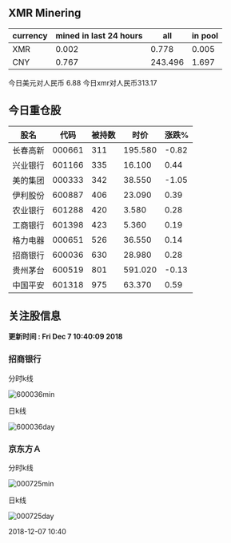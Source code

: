 ## XMR Minering

|currency|mined in last 24 hours|all|in pool|
|---|---|---|---|
|XMR|0.002|0.778|0.005|
|CNY|0.767|243.496|1.697|

今日美元对人民币 6.88	今日xmr对人民币313.17


## 今日重仓股 

|股名|代码|被持数|时价|涨跌%|
|---|---|---|---|---|
|长春高新|000661|311|195.580|-0.82|
|兴业银行|601166|335|16.100|0.44|
|美的集团|000333|342|38.550|-1.05|
|伊利股份|600887|406|23.090|0.39|
|农业银行|601288|420|3.580|0.28|
|工商银行|601398|423|5.360|0.19|
|格力电器|000651|526|36.550|0.14|
|招商银行|600036|630|28.980|0.28|
|贵州茅台|600519|801|591.020|-0.13|
|中国平安|601318|975|63.370|0.59|

## 关注股信息
**更新时间 : Fri Dec  7 10:40:09 2018**
### 招商银行 
分时k线

![600036min](http://image.sinajs.cn/newchart/min/n/sh600036.gif)

日k线

![600036day](http://image.sinajs.cn/newchart/daily/n/sh600036.gif)

### 京东方Ａ 
分时k线

![000725min](http://image.sinajs.cn/newchart/min/n/sz000725.gif)

日k线

![000725day](http://image.sinajs.cn/newchart/daily/n/sz000725.gif)

2018-12-07 10:40